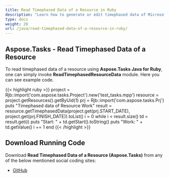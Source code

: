 ```yaml
---
title: Read Timephased Data of a Resource in Ruby
description: "Learn how to generate or edit timephased data of Microsoft Project (MPP/XML) resources using Aspose.Tasks Java for Ruby."
type: docs
weight: 20
url: /java/read-timephased-data-of-a-resource-in-ruby/
---
```


## **Aspose.Tasks - Read Timephased Data of a Resource**
To read timephased data of a resource using **Aspose.Tasks Java for Ruby**, one can simply invoke **ReadTimephasedResourceData** module. Here you can see example code.

{{< highlight ruby >}}
project = Rjb::import('com.aspose.tasks.Project').new('test_tasks.mpp')
resource = project.getResources().getByUid(1)
prj = Rjb::import('com.aspose.tasks.Prj')
puts "Timephased data of Resource Work"
result = resource.getTimephasedData(project.get(prj.START_DATE), project.get(prj.FINISH_DATE)).toList()
i = 0
while i < result.size()	
    td = result.get(i)
    puts "Start: " + td.getStart().toString()
    puts "Work: " + td.getValue()
    i += 1
end
{{< /highlight >}}

## **Download Running Code**
Download **Read Timephased Data of a Resource (Aspose.Tasks)** from any of the below mentioned social coding sites:

- [GitHub](https://github.com/aspose-tasks/Aspose.Tasks-for-Java/blob/master/Plugins/Aspose_Tasks_Java_for_Ruby/lib/asposetasksjava/Resources/readtimephasedresourcedata.rb)
